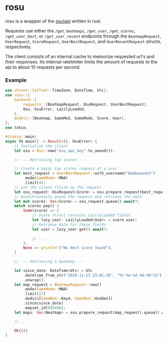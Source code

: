 # rosu

rosu is a wrapper of the [osu!api](https://github.com/ppy/osu-api/wiki) written in rust.

Requests use either the `/get_beatmaps`, `/get_user`, `/get_scores`, `/get_user_best`, or `/get_user_recent` endpoints
through the `BeatmapRequest`, `UserRequest`, `ScoreRequest`, `UserBestRequest`, and `UserRecentRequest` structs, respectively.

The client consists of an internal cache to memorize requested url's and their responses.
Its internal ratelimiter limits the amount of requests to the api to about 10 requests per second.

### Example
```rust
use chrono::{offset::TimeZone, DateTime, Utc};
use rosu::{
    backend::{
        requests::{BeatmapRequest, OsuRequest, UserBestRequest},
        Osu, OsuError, LazilyLoaded,
    },
    models::{Beatmap, GameMod, GameMode, Score, User},
};
use tokio;

#[tokio::main]
async fn main() -> Result<(), OsuError> {
    // Initialize the client
    let osu = Osu::new("osu_api_key".to_owned());

    // --- Retrieving top scores ---

    // Create a basic top scores request of a user
    let best_request = UserBestRequest::with_username("Badewanne3")
        .mode(GameMode::MNA)
        .limit(4);
    // Let the client finish up the request
    let osu_request: OsuRequest<Score> = osu.prepare_request(best_request);
    // Asynchronously queue the request and retrieve the data
    let mut scores: Vec<Score> = osu_request.queue().await?;
    match scores.pop() {
        Some(score) => {
            // Score struct contains LazilyLoaded fields
            let lazy_user: LazilyLoaded<User> = score.user;
            // Retrieve data for those fields
            let user = lazy_user.get().await?;
            
            // ...
        },
        None => println!("No best score found"),
    }

    // --- Retrieving a beatmap ---

    let since_date: DateTime<Utc> = Utc
        .datetime_from_str("2018-11-13 23:01:28", "%Y-%m-%d %H:%M:%S")
        .unwrap();
    let map_request = BeatmapRequest::new()
        .mode(GameMode::MNA)
        .limit(17)
        .mods(&[GameMod::Key4, GameMod::Hidden])
        .since(since_date)
        .mapset_id(945496);
    let maps: Vec<Beatmap> = osu.prepare_request(map_request).queue().await?;

    // ...

    Ok(())
}
```

